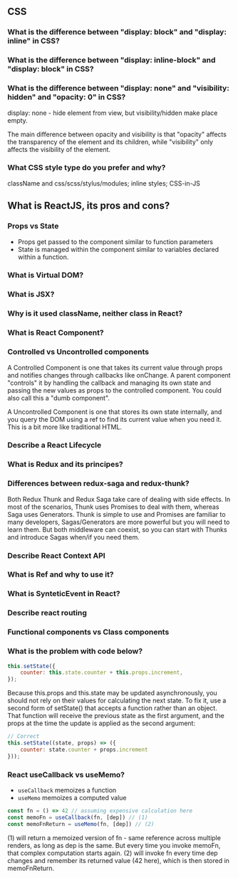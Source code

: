 ## CSS

### What is the difference between "display: block" and "display: inline" in CSS?

### What is the difference between "display: inline-block" and "display: block" in CSS?

### What is the difference between "display: none" and "visibility: hidden" and "opacity: 0" in CSS?

display: none - hide element from view, but visibility/hidden make place empty.

The main difference between opacity and visibility is that "opacity" affects the transparency of the element and its children, while "visibility" only affects the visibility of the element.

### What CSS style type do you prefer and why?

className and css/scss/stylus/modules; inline styles; CSS-in-JS

## What is ReactJS, its pros and cons?

### Props vs State

- Props get passed to the component similar to function parameters
- State is managed within the component similar to variables declared within a function.

### What is Virtual DOM?

### What is JSX?

### Why is it used className, neither class in React?

### What is React Component?

### Controlled vs Uncontrolled components

A Controlled Component is one that takes its current value through props and notifies changes through callbacks like onChange. A parent component "controls" it by handling the callback and managing its own state and passing the new values as props to the controlled component. You could also call this a "dumb component".

A Uncontrolled Component is one that stores its own state internally, and you query the DOM using a ref to find its current value when you need it. This is a bit more like traditional HTML.

### Describe a React Lifecycle

### What is Redux and its principes?

### Differences between redux-saga and redux-thunk?

Both Redux Thunk and Redux Saga take care of dealing with side effects. In most of the scenarios, Thunk uses Promises to deal with them, whereas Saga uses Generators. Thunk is simple to use and Promises are familiar to many developers, Sagas/Generators are more powerful but you will need to learn them. But both middleware can coexist, so you can start with Thunks and introduce Sagas when/if you need them.

### Describe React Context API

### What is Ref and why to use it?

### What is SynteticEvent in React?

### Describe react routing

### Functional components vs Class components

### What is the problem with code below?

```js
this.setState({
	counter: this.state.counter + this.props.increment,
});
```

Because this.props and this.state may be updated asynchronously, you should not rely on their values for calculating the next state. To fix it, use a second form of setState() that accepts a function rather than an object. That function will receive the previous state as the first argument, and the props at the time the update is applied as the second argument:

```js
// Correct
this.setState((state, props) => ({
	counter: state.counter + props.increment
}));
```

### React useCallback vs useMemo?

- `useCallback` memoizes a function
- `useMemo` memoizes a computed value

```js
const fn = () => 42 // assuming expensive calculation here
const memoFn = useCallback(fn, [dep]) // (1)
const memoFnReturn = useMemo(fn, [dep]) // (2)
```

(1) will return a memoized version of fn - same reference across multiple renders, as long as dep is the same. But every time you invoke memoFn, that complex computation starts again.
(2) will invoke fn every time dep changes and remember its returned value (42 here), which is then stored in memoFnReturn.

